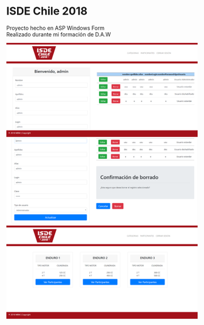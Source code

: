 # ISDE Chile 2018
Proyecto hecho en ASP Windows Form <br>
Realizado durante mi formación de D.A.W<br>

<img src="admin.PNG" />
<img src="admin2.PNG" />
<img src="categoriasPNG.PNG" />
